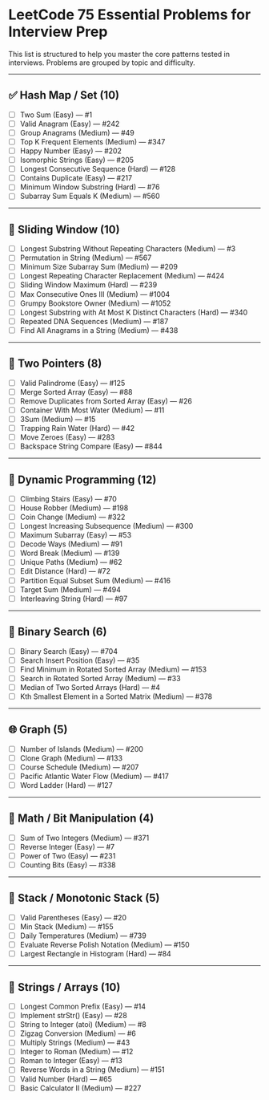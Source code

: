 # LeetCode 75 Essential Problems for Interview Prep

This list is structured to help you master the core patterns tested in interviews. Problems are grouped by topic and difficulty.

---

## ✅ Hash Map / Set (10)

- [ ] Two Sum (Easy) — #1
- [ ] Valid Anagram (Easy) — #242
- [ ] Group Anagrams (Medium) — #49
- [ ] Top K Frequent Elements (Medium) — #347
- [ ] Happy Number (Easy) — #202
- [ ] Isomorphic Strings (Easy) — #205
- [ ] Longest Consecutive Sequence (Hard) — #128
- [ ] Contains Duplicate (Easy) — #217
- [ ] Minimum Window Substring (Hard) — #76
- [ ] Subarray Sum Equals K (Medium) — #560

---

## 🚪 Sliding Window (10)

- [ ] Longest Substring Without Repeating Characters (Medium) — #3
- [ ] Permutation in String (Medium) — #567
- [ ] Minimum Size Subarray Sum (Medium) — #209
- [ ] Longest Repeating Character Replacement (Medium) — #424
- [ ] Sliding Window Maximum (Hard) — #239
- [ ] Max Consecutive Ones III (Medium) — #1004
- [ ] Grumpy Bookstore Owner (Medium) — #1052
- [ ] Longest Substring with At Most K Distinct Characters (Hard) — #340
- [ ] Repeated DNA Sequences (Medium) — #187
- [ ] Find All Anagrams in a String (Medium) — #438

---

## 🔁 Two Pointers (8)

- [ ] Valid Palindrome (Easy) — #125
- [ ] Merge Sorted Array (Easy) — #88
- [ ] Remove Duplicates from Sorted Array (Easy) — #26
- [ ] Container With Most Water (Medium) — #11
- [ ] 3Sum (Medium) — #15
- [ ] Trapping Rain Water (Hard) — #42
- [ ] Move Zeroes (Easy) — #283
- [ ] Backspace String Compare (Easy) — #844

---

## 🧠 Dynamic Programming (12)

- [ ] Climbing Stairs (Easy) — #70
- [ ] House Robber (Medium) — #198
- [ ] Coin Change (Medium) — #322
- [ ] Longest Increasing Subsequence (Medium) — #300
- [ ] Maximum Subarray (Easy) — #53
- [ ] Decode Ways (Medium) — #91
- [ ] Word Break (Medium) — #139
- [ ] Unique Paths (Medium) — #62
- [ ] Edit Distance (Hard) — #72
- [ ] Partition Equal Subset Sum (Medium) — #416
- [ ] Target Sum (Medium) — #494
- [ ] Interleaving String (Hard) — #97

---

## 🔎 Binary Search (6)

- [ ] Binary Search (Easy) — #704
- [ ] Search Insert Position (Easy) — #35
- [ ] Find Minimum in Rotated Sorted Array (Medium) — #153
- [ ] Search in Rotated Sorted Array (Medium) — #33
- [ ] Median of Two Sorted Arrays (Hard) — #4
- [ ] Kth Smallest Element in a Sorted Matrix (Medium) — #378

---

## 🌐 Graph (5)

- [ ] Number of Islands (Medium) — #200
- [ ] Clone Graph (Medium) — #133
- [ ] Course Schedule (Medium) — #207
- [ ] Pacific Atlantic Water Flow (Medium) — #417
- [ ] Word Ladder (Hard) — #127

---

## 🧮 Math / Bit Manipulation (4)

- [ ] Sum of Two Integers (Medium) — #371
- [ ] Reverse Integer (Easy) — #7
- [ ] Power of Two (Easy) — #231
- [ ] Counting Bits (Easy) — #338

---

## 🧰 Stack / Monotonic Stack (5)

- [ ] Valid Parentheses (Easy) — #20
- [ ] Min Stack (Medium) — #155
- [ ] Daily Temperatures (Medium) — #739
- [ ] Evaluate Reverse Polish Notation (Medium) — #150
- [ ] Largest Rectangle in Histogram (Hard) — #84

---

## 🧵 Strings / Arrays (10)

- [ ] Longest Common Prefix (Easy) — #14
- [ ] Implement strStr() (Easy) — #28
- [ ] String to Integer (atoi) (Medium) — #8
- [ ] Zigzag Conversion (Medium) — #6
- [ ] Multiply Strings (Medium) — #43
- [ ] Integer to Roman (Medium) — #12
- [ ] Roman to Integer (Easy) — #13
- [ ] Reverse Words in a String (Medium) — #151
- [ ] Valid Number (Hard) — #65
- [ ] Basic Calculator II (Medium) — #227

